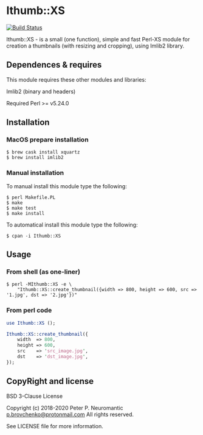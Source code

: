 # Ithumb::XS

[![Build Status](https://travis-ci.com/ChaoticEvil/p5-ithumb-xs.svg?branch=master)](https://travis-ci.com/ChaoticEvil/p5-ithumb-xs)

Ithumb::XS - is a small (one function), simple and fast Perl-XS module
for creation a thumbnails (with resizing and cropping), using Imlib2 library.

## Dependences & requires

This module requires these other modules and libraries:

  Imlib2 (binary and headers)

Required Perl >= v5.24.0

## Installation

### MacOS prepare installation

```
$ brew cask install xquartz
$ brew install imlib2
```

### Manual installation

To manual install this module type the following:

```
$ perl Makefile.PL
$ make
$ make test
$ make install
```

To automatical install this module type the following:

```
$ cpan -i Ithumb::XS
```

## Usage

### From shell (as one-liner)

```
$ perl -MIthumb::XS -e \
    "Ithumb::XS::create_thumbnail({width => 800, height => 600, src => '1.jpg', dst => '2.jpg'})"
```

### From perl code

```perl
use Ithumb::XS ();

Ithumb::XS::create_thumbnail({
    width  => 800,
    height => 600,
    src    => 'src_image.jpg',
    dst    => 'dst_image.jpg',
});
```

## CopyRight and license

BSD 3-Clause License

Copyright (c) 2018-2020 Peter P. Neuromantic <p.brovchenko@protonmail.com>
All rights reserved.

See LICENSE file for more information.
